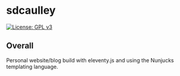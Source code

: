 # sdcaulley

[![License: GPL v3](https://img.shields.io/badge/License-GPLv3-blue.svg)](https://www.gnu.org/licenses/gpl-3.0)

## Overall
Personal website/blog build with eleventy.js and using the Nunjucks templating language.
